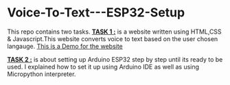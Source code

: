 # Voice-To-Text---ESP32-Setup

This repo contains two tasks.
  [**TASK 1 :**](https://github.com/salehghulamqasim/Voice-To-Text---ESP32-Setup/tree/main/task1) is a website written using HTML,CSS & Javascript.This website converts voice to text based on the user chosen langauge.
  [This is a Demo for the website ](https://myspeech2textsitedemo.000webhostapp.com)
  
  [**TASK 2 :**](https://github.com/salehghulamqasim/Voice-To-Text---ESP32-Setup/blob/main/ESP32%20setup%20steps/ESP32%20Setup%20steps.pdf) is about setting up Arduino ESP32 step by step until its ready to be used. I explained how to set it up using Arduino IDE as well as using Micropython interpreter.
  
